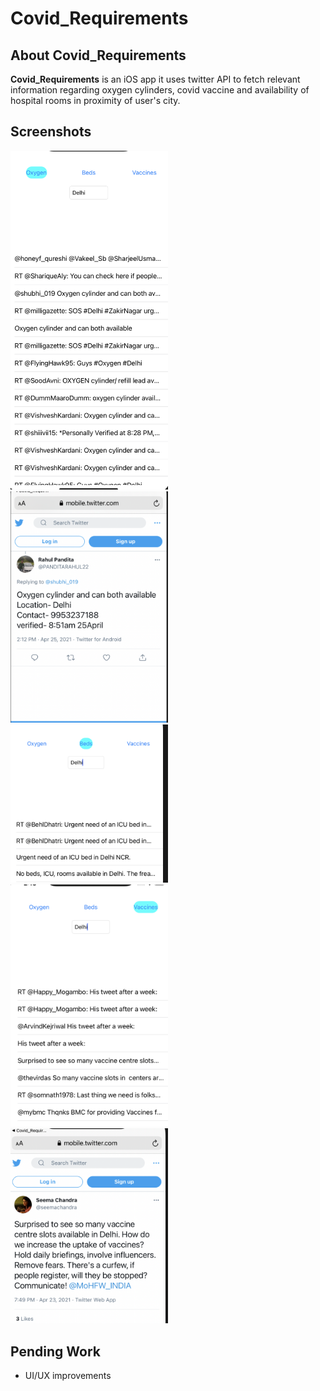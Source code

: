 # Covid_Requirements

## About Covid_Requirements

**Covid_Requirements** is an iOS app it uses twitter API to fetch relevant information regarding oxygen cylinders, covid vaccine and availability of hospital rooms in proximity of user's city.

## Screenshots

<img src="/screenshots/1.png" width="50%" >
<img src="/screenshots/2.png" width="50%" >
<img src="/screenshots/3.png" width="50%" >
<img src="/screenshots/4.png" width="50%" >
<img src="/screenshots/5.png" width="50%" >

## Pending Work

- UI/UX improvements 



